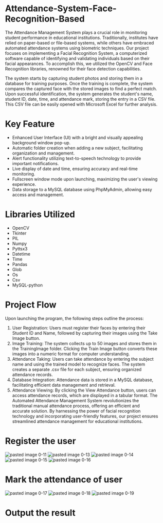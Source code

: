 # Attendance-System-Face-Recognition-Based

The Attendance Management System plays a crucial role in monitoring student performance in educational institutions. Traditionally, institutes have relied on paper-based or file-based systems, while others have embraced automated attendance systems using biometric techniques. Our project focuses on implementing a Facial Recognition System, a computerized software capable of identifying and validating individuals based on their facial appearances. To accomplish this, we utilized the OpenCV and Face Recognition libraries, renowned for their face detection capabilities.

The system starts by capturing student photos and storing them in a database for training purposes. Once the training is complete, the system compares the captured face with the stored images to find a perfect match. Upon successful identification, the system generates the student's name, student ID, date, time, and attendance mark, storing the entry in a CSV file. This CSV file can be easily opened with Microsoft Excel for further analysis.

# Key Feature

- Enhanced User Interface (UI) with a bright and visually appealing background window pop-up.
- Automatic folder creation when adding a new subject, facilitating organization and management.
- Alert functionality utilizing text-to-speech technology to provide important notifications.
- Live display of date and time, ensuring accuracy and real-time monitoring.
- Fullscreen window mode upon launching, maximizing the user's viewing experience.
- Data storage to a MySQL database using PhpMyAdmin, allowing easy access and management.

# Libraries Utilized

- OpenCV
- Tkinter
- PIL
- Numpy
- Pyttsx3
- Datetime
- Time
- Pandas
- Glob
- Os
- Csv
- MySQL-python
  
# Project Flow
Upon launching the program, the following steps outline the process:
1. User Registration: Users must register their faces by entering their Student ID and Name, followed by capturing their images using the Take Image button.
2. Image Training: The system collects up to 50 images and stores them in the TrainingImage folder. Clicking the Train Image button converts these images into a numeric format for computer understanding.
3. Attendance Taking: Users can take attendance by entering the subject name and using the trained model to recognize faces. The system creates a separate .csv file for each subject, ensuring organized attendance records.
4. Database Integration: Attendance data is stored in a MySQL database, facilitating efficient data management and retrieval.
5. Attendance Viewing: By clicking the View Attendance button, users can access attendance records, which are displayed in a tabular format.
The Automated Attendance Management System revolutionizes the traditional manual attendance process, offering an efficient and accurate solution. By harnessing the power of facial recognition technology and incorporating user-friendly features, our project ensures streamlined attendance management for educational institutions.

# Register the user
![pasted image 0-11](https://github.com/dikidwid/Attendance-System-Face-Recognition-Based/assets/92709211/bf84907e-3a3e-4de4-a634-0aae0f03c392)
![pasted image 0-13](https://github.com/dikidwid/Attendance-System-Face-Recognition-Based/assets/92709211/edee5d34-44d5-446d-bdee-1045c6cda9f0)
![pasted image 0-14](https://github.com/dikidwid/Attendance-System-Face-Recognition-Based/assets/92709211/40781c50-7f81-49b6-965f-648e11fa32e1)
![pasted image 0-15](https://github.com/dikidwid/Attendance-System-Face-Recognition-Based/assets/92709211/307930d2-1a70-4572-8059-1a6c636e7bfd)
![pasted image 0-16](https://github.com/dikidwid/Attendance-System-Face-Recognition-Based/assets/92709211/fbba6e1a-611f-44a6-bdf5-7ab143878763)

# Mark the attendance of user
![pasted image 0-17](https://github.com/dikidwid/Attendance-System-Face-Recognition-Based/assets/92709211/439045f5-b9df-407a-ad55-9ff290064578)
![pasted image 0-18](https://github.com/dikidwid/Attendance-System-Face-Recognition-Based/assets/92709211/b6d4bb12-2a6d-4009-a1d2-36851f9940e6)
![pasted image 0-19](https://github.com/dikidwid/Attendance-System-Face-Recognition-Based/assets/92709211/6a439606-8614-4b35-8a37-25124843ef07)


# Output the result


